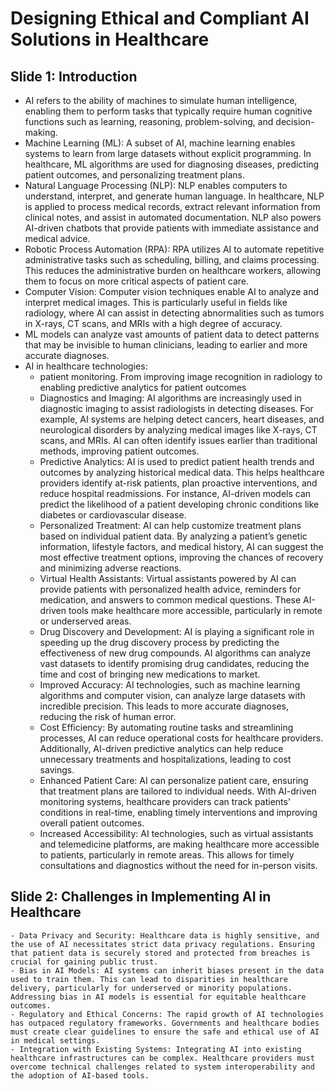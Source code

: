 # Designing Ethical and Compliant AI Solutions in Healthcare

## Slide 1: Introduction
- AI refers to the ability of machines to simulate human intelligence, enabling them to perform tasks that typically require human cognitive functions such as learning, reasoning, problem-solving, and decision-making.
- Machine Learning (ML): A subset of AI, machine learning enables systems to learn from large datasets without explicit programming. In healthcare, ML algorithms are used for diagnosing diseases, predicting patient outcomes, and personalizing treatment plans.
- Natural Language Processing (NLP): NLP enables computers to understand, interpret, and generate human language. In healthcare, NLP is applied to process medical records, extract relevant information from clinical notes, and assist in automated documentation. NLP also powers AI-driven chatbots that provide patients with immediate assistance and medical advice.
- Robotic Process Automation (RPA): RPA utilizes AI to automate repetitive administrative tasks such as scheduling, billing, and claims processing. This reduces the administrative burden on healthcare workers, allowing them to focus on more critical aspects of patient care.
- Computer Vision: Computer vision techniques enable AI to analyze and interpret medical images. This is particularly useful in fields like radiology, where AI can assist in detecting abnormalities such as tumors in X-rays, CT scans, and MRIs with a high degree of accuracy.
- ML models can analyze vast amounts of patient data to detect patterns that may be invisible to human clinicians, leading to earlier and more accurate diagnoses.
- AI in healthcare technologies:
    - patient monitoring. From improving image recognition in radiology to enabling predictive analytics for patient outcomes
    - Diagnostics and Imaging: AI algorithms are increasingly used in diagnostic imaging to assist radiologists in detecting diseases. For example, AI systems are helping detect cancers, heart diseases, and neurological disorders by analyzing medical images like X-rays, CT scans, and MRIs. AI can often identify issues earlier than traditional methods, improving patient outcomes.
    - Predictive Analytics: AI is used to predict patient health trends and outcomes by analyzing historical medical data. This helps healthcare providers identify at-risk patients, plan proactive interventions, and reduce hospital readmissions. For instance, AI-driven models can predict the likelihood of a patient developing chronic conditions like diabetes or cardiovascular disease.
    - Personalized Treatment: AI can help customize treatment plans based on individual patient data. By analyzing a patient’s genetic information, lifestyle factors, and medical history, AI can suggest the most effective treatment options, improving the chances of recovery and minimizing adverse reactions. 
    - Virtual Health Assistants: Virtual assistants powered by AI can provide patients with personalized health advice, reminders for medication, and answers to common medical questions. These AI-driven tools make healthcare more accessible, particularly in remote or underserved areas.
    - Drug Discovery and Development: AI is playing a significant role in speeding up the drug discovery process by predicting the effectiveness of new drug compounds. AI algorithms can analyze vast datasets to identify promising drug candidates, reducing the time and cost of bringing new medications to market.
    - Improved Accuracy: AI technologies, such as machine learning algorithms and computer vision, can analyze large datasets with incredible precision. This leads to more accurate diagnoses, reducing the risk of human error.
    - Cost Efficiency: By automating routine tasks and streamlining processes, AI can reduce operational costs for healthcare providers. Additionally, AI-driven predictive analytics can help reduce unnecessary treatments and hospitalizations, leading to cost savings.
    - Enhanced Patient Care: AI can personalize patient care, ensuring that treatment plans are tailored to individual needs. With AI-driven monitoring systems, healthcare providers can track patients' conditions in real-time, enabling timely interventions and improving overall patient outcomes.
    - Increased Accessibility: AI technologies, such as virtual assistants and telemedicine platforms, are making healthcare more accessible to patients, particularly in remote areas. This allows for timely consultations and diagnostics without the need for in-person visits.
## Slide 2: Challenges in Implementing AI in Healthcare
    - Data Privacy and Security: Healthcare data is highly sensitive, and the use of AI necessitates strict data privacy regulations. Ensuring that patient data is securely stored and protected from breaches is crucial for gaining public trust.
    - Bias in AI Models: AI systems can inherit biases present in the data used to train them. This can lead to disparities in healthcare delivery, particularly for underserved or minority populations. Addressing bias in AI models is essential for equitable healthcare outcomes.
    - Regulatory and Ethical Concerns: The rapid growth of AI technologies has outpaced regulatory frameworks. Governments and healthcare bodies must create clear guidelines to ensure the safe and ethical use of AI in medical settings.
    - Integration with Existing Systems: Integrating AI into existing healthcare infrastructures can be complex. Healthcare providers must overcome technical challenges related to system interoperability and the adoption of AI-based tools.